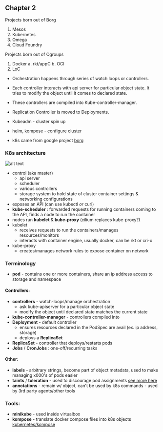 ## Chapter 2

Projects born out of Borg 
1. Mesos
2. Kubernetes
3. Omega
4. Cloud Foundry

Projects born out of Cgroups
1. Docker
    a. rkt/appC
    b. OCI
2. LxC


* Orchestration happens through series of watch loops or controllers. 
* Each controller interacts with api server for particular object state. It tries to modify the object until it comes to declared state.
* These controllers are compiled into Kube-controller-manager. 
* Replication Controller is moved to Deployments. 

* Kubeadm - cluster spin up
* helm, kompose - configure cluster
* k8s came from google project [borg](https://ai.google/research/pubs/pub43438)

### K8s architecture
![alt text](https://lms.quickstart.com/custom/858487/images/Kubernetes%20Architecture.png "k8s architecture")

* control (aka master)
  * api server
  * scheduler
  * various controllers
  * storage system to hold state of cluster container settings & networking configurations
* exposes an API (can use kubectl _or_ curl)
* **kube-scheduler** : forwarded requests for running containers coming to the API, finds a node to run the container
* nodes run **kubelet** & **kube-proxy** (cilium replaces kube-proxy?)
* kubelet 
  * receives requests to run the containers/manages resources/monitors
  * interacts with container engine, usually docker, can be rkt or cri-o
* kube-proxy
  * creates/manages network rules to expose container on network
### Terminology

* **pod** - contains one or more containers, share an ip address access to storage and namespace
#### Controllers:
* **controllers** - watch-loops/manage orchestration
  * ask kube-apiserver for a particular object state
  * modify the object until declared state matches the current state
* **kube-controller-manager** - controllers compiled into
* **Deployment** - default controller
  * ensures resources declared in the PodSpec are avail (ex. ip address, storage)
  * deploys a **ReplicaSet**
* **ReplicaSet** - controller that deploys/restarts pods
* **Jobs** / **CronJobs** : one-off/recurring tasks

#### Other:
* **labels** - arbitrary strings, become part of object metadata, used to make managing x000's of pods easier
* **taints** / **toleration** - used to discourage pod assignments [see more here](https://kubernetes.io/docs/concepts/configuration/taint-and-toleration/)
*  **annotations** - remain w/ object, can't be used by k8s commands - used by 3rd party agents/other tools

### Tools:

* **minikube** - used inside virtualbox
* **kompose** - translate docker compose files into k8s objects [kubernetes/kompose](https://github.com/kubernetes/kompose)